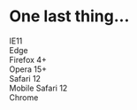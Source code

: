# One last thing...


<div class="browsers spacer blinky">
    <div class="bars browsers-grid">
        <div class="gcs-1 gce2 trident-c goodbye">IE11</div>
        <div class="gcs-1 gce2 blink">Edge</div>
        <div class="gcs-1 gce2 gecko">Firefox 4+</div>
        <div class="gcs-1 gce2 blink">Opera 15+</div>
        <div class="gcs-1 gce2 webkit">Safari 12</div>
        <div class="gcs-1 gce2 webkit">Mobile Safari 12</div>
        <div class="gcs-1 gce2 blink">Chrome</div>
    </div>
</div>
